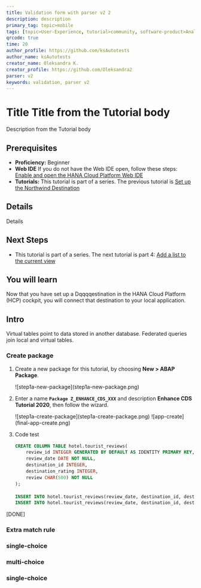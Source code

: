 ```yaml
---
title: Validation form with parser v2 2
description: description
primary_tag: topic>mobile
tags: [topic>User-Experience, tutorial>community, software-product>Analytics, tutorial>beginner]
qrcode: true
time: 20
author_profile: https://github.com/ksAutotests
author_name: ksAutotests
creator_name: Oleksandra K.
creator_profile: https://github.com/Oleksandra2
parser: v2
keywords: validation, parser v2
---
```


# Title Title from the Tutorial body
<!-- description --> Description from the Tutorial body

## Prerequisites  
 - **Proficiency:** Beginner 
 - **Web IDE** If you do not have the Web IDE open, follow these steps: [Enable and open the HANA Cloud Platform Web IDE](https://go.sap.com/developer/tutorials/sapui5-webide-open-webide.html)
 - **Tutorials:** This tutorial is part of a series. The previous tutorial is [Set up the Northwind Destination](https://go.sap.com/developer/tutorials/hcp-create-destination.html)

## Details
Details

## Next Steps
 - This tutorial is part of a series.  The next tutorial is part 4: [Add a list to the current view](https://go.sap.com/developer/tutorials/sapui5-webide-add-list.html)
  
## You will learn  
Now that you have set up a Dqqqqestination in the HANA Cloud Platform (HCP) cockpit, you will connect that destination to your local application.  

## Intro

Virtual tables point to data stored in another database.  Federated queries join local and virtual tables.  


### Create package

1. Create a new package for this tutorial, by choosing **New > ABAP Package**.

    <!-- border --> ![step1a-new-package](step1a-new-package.png)

2. Enter a name **`Package Z_ENHANCE_CDS_XXX`** and description **Enhance CDS Tutorial 2020**, then follow the wizard.

    <!-- border; size:250px --> ![step1a-create-package](step1a-create-package.png)

    <!-- border --> ![app-create](final-app-create.png)

3. Code test

    ```SQL [3, 5, 1]
    CREATE COLUMN TABLE hotel.tourist_reviews(
        review_id INTEGER GENERATED BY DEFAULT AS IDENTITY PRIMARY KEY,
        review_date DATE NOT NULL,
        destination_id INTEGER,
        destination_rating INTEGER,
        review CHAR(500) NOT NULL
    );

    INSERT INTO hotel.tourist_reviews(review_date, destination_id, destination_rating, review) VALUES('2019-12-24', 1, 5, 'We had a great day swimming at the beach and exploring the beach front shops.  We will for sure be back next summer.');
    INSERT INTO hotel.tourist_reviews(review_date, destination_id, destination_rating, review) VALUES('2019-11-13', 1, 4, 'We had an enjoyable meal.  The service and food was outstanding.  Would have like to have slightly larger portions');
    ```  
[DONE]

### Extra match rule
   
### single-choice
 
### multi-choice

### single-choice

